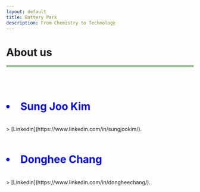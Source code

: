 ```yaml
---
layout: default
title: Battery Park
description: From Chemistry to Technology
---
```


# About us <i class="arrow right"></i>

<hr style="background: linear-gradient(#4a8049, #d8f5d0); height: 5px; border: none;">
<br>
<br>
<h1><Li style="color: blue;">Sung Joo Kim</Li></h1>
<br>
> [Linkedin](https://www.linkedin.com/in/sungjookim/).
<br><br>
<h1><Li style="color: blue;">Donghee Chang</Li></h1>
<br>
> [Linkedin](https://www.linkedin.com/in/dongheechang/).




